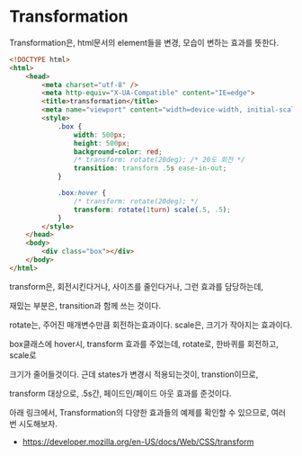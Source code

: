 # Transformation

Transformation은, html문서의 element들을 변경, 모습이 변하는 효과를 뜻한다.

```html
<!DOCTYPE html>
<html>
    <head>
        <meta charset="utf-8" />
        <meta http-equiv="X-UA-Compatible" content="IE=edge">
        <title>transformation</title>
        <meta name="viewport" content="width=device-width, initial-scale=1">
        <style>
            .box {
                width: 500px;
                height: 500px;
                background-color: red;
                /* transform: rotate(20deg); /* 20도 회전 */
                transition: transform .5s ease-in-out;
            }

            .box:hover {
                /* transform: rotate(20deg); */
                transform: rotate(1turn) scale(.5, .5);
            }
        </style>
    </head>
    <body>
        <div class="box"></div>
    </body>
</html>
```

transform은, 회전시킨다거나, 사이즈를 줄인다거나, 그런 효과를 담당하는데,

재밌는 부분은, transition과 함께 쓰는 것이다.

rotate는, 주어진 매개변수만큼 회전하는효과이다. scale은, 크기가 작아지는 효과이다.

box클래스에  hover시, transform 효과를 주었는데, rotate로, 한바퀴를 회전하고, scale로

크기가 줄어들것이다. 근데 states가 변경시 적용되는것이, transtion이므로, 

transform 대상으로, .5s간, 페이드인/페이드 아웃 효과를 준것이다.

아래 링크에서, Transformation의 다양한 효과들의 예제를 확인할 수 있으므로, 여러번 시도해보자.

* https://developer.mozilla.org/en-US/docs/Web/CSS/transform